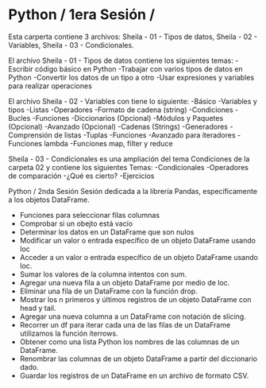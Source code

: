 # Python / 1era Sesión / 
Esta carperta contiene 3 archivos:
Sheila - 01 - Tipos de datos,
Sheila - 02 - Variables,
Sheila - 03 - Condicionales.

El archivo Sheila - 01 - Tipos de datos contiene los siguientes temas:
-Escribir código básico en Python
-Trabajar con varios tipos de datos en Python
-Convertir los datos de un tipo a otro
-Usar expresiones y variables para realizar operaciones

El archivo Sheila - 02 - Variables con tiene lo siguiente:
-Básico
-Variables y tipos
-Listas
-Operadores
-Formato de cadena (string)
-Condiciones
-Bucles
-Funciones
-Diccionarios (Opcional)
-Módulos y Paquetes (Opcional)
-Avanzado (Opcional)
-Cadenas (Strings)
-Generadores
-Comprensión de listas
-Tuplas
-Funciones
-Avanzado para iteradores
-Funciones lambda
-Funciones map, filter y reduce

Sheila - 03 - Condicionales es una ampliación del tema Condiciones de la carpeta 02 y contiene los siguientes Temas:
-Condicionales
-Operadores de comparación
-¿Qué es cierto?
-Ejercicios

Python / 2nda Sesión
Sesión dedicada a la librería Pandas, específicamente a los objetos DataFrame.
- Funciones para seleccionar filas columnas
- Comprobar si un obejto está vacío
- Determinar los datos en un DataFrame que son nulos
- Modificar un valor o entrada específico de un objeto DataFrame usando loc
- Acceder a un valor o entrada específico de un objeto DataFrame usando loc.
- Sumar los valores de la columna intentos con sum.
- Agregar una nueva fila a un objeto DataFrame por medio de loc.
- Eliminar una fila de un DataFrame con la función drop.
- Mostrar los n primeros y últimos registros de un objeto DataFrame con head y tail.
- Agregar una nueva columna a un DataFrame con notación de slicing.
- Recorrer un df para iterar cada una de las filas de un DataFrame utilizamos la función iterrows.
- Obtener como una lista Python los nombres de las columnas de un DataFrame.
- Renombrar las columnas de un objeto DataFrame a partir del diccionario dado.
- Guardar los registros de un DataFrame en un archivo de formato CSV.


